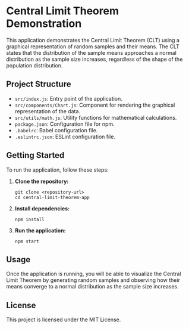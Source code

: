 # Central Limit Theorem Demonstration

This application demonstrates the Central Limit Theorem (CLT) using a graphical representation of random samples and their means. The CLT states that the distribution of the sample means approaches a normal distribution as the sample size increases, regardless of the shape of the population distribution.

## Project Structure

- `src/index.js`: Entry point of the application.
- `src/components/Chart.js`: Component for rendering the graphical representation of the data.
- `src/utils/math.js`: Utility functions for mathematical calculations.
- `package.json`: Configuration file for npm.
- `.babelrc`: Babel configuration file.
- `.eslintrc.json`: ESLint configuration file.

## Getting Started

To run the application, follow these steps:

1. **Clone the repository:**
   ```
   git clone <repository-url>
   cd central-limit-theorem-app
   ```

2. **Install dependencies:**
   ```
   npm install
   ```

3. **Run the application:**
   ```
   npm start
   ```

## Usage

Once the application is running, you will be able to visualize the Central Limit Theorem by generating random samples and observing how their means converge to a normal distribution as the sample size increases.

## License

This project is licensed under the MIT License.